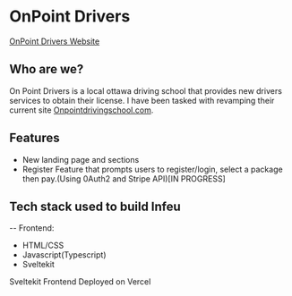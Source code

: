 # OnPoint Drivers

[OnPoint Drivers Website](https://onpoint-drivers.vercel.app/)

## Who are we?

On Point Drivers is a local ottawa driving school that provides new drivers services to obtain their license. I have been tasked with revamping their current
site [Onpointdrivingschool.com](https://onpoint-drivingschool.com/).


## Features
- New landing page and sections
- Register Feature that prompts users to register/login, select a package then pay.(Using 0Auth2 and Stripe API)[IN PROGRESS]

## Tech stack used to build Infeu
-- Frontend:
- HTML/CSS
- Javascript(Typescript)
- Sveltekit



Sveltekit Frontend Deployed on Vercel




